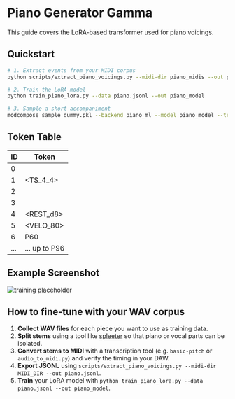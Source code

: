 # Piano Generator Gamma

This guide covers the LoRA-based transformer used for piano voicings.

## Quickstart

```bash
# 1. Extract events from your MIDI corpus
python scripts/extract_piano_voicings.py --midi-dir piano_midis --out piano.jsonl

# 2. Train the LoRA model
python train_piano_lora.py --data piano.jsonl --out piano_model

# 3. Sample a short accompaniment
modcompose sample dummy.pkl --backend piano_ml --model piano_model --temperature 0.9
```

## Token Table

| ID | Token |
|----|-------|
| 0  | <BAR> |
| 1  | <TS_4_4> |
| 2  | <LH> |
| 3  | <RH> |
| 4  | <REST_d8> |
| 5  | <VELO_80> |
| 6  | P60 |
| ...| ... up to P96 |

## Example Screenshot

![training placeholder](img/piano_gamma_demo.png)


## How to fine-tune with your WAV corpus

1. **Collect WAV files** for each piece you want to use as training data.
2. **Split stems** using a tool like [spleeter](https://github.com/deezer/spleeter)
   so that piano or vocal parts can be isolated.
3. **Convert stems to MIDI** with a transcription tool (e.g. `basic-pitch` or
   `audio_to_midi.py`) and verify the timing in your DAW.
4. **Export JSONL** using
   `scripts/extract_piano_voicings.py --midi-dir MIDI_DIR --out piano.jsonl`.
5. **Train** your LoRA model with
   `python train_piano_lora.py --data piano.jsonl --out piano_model`.
